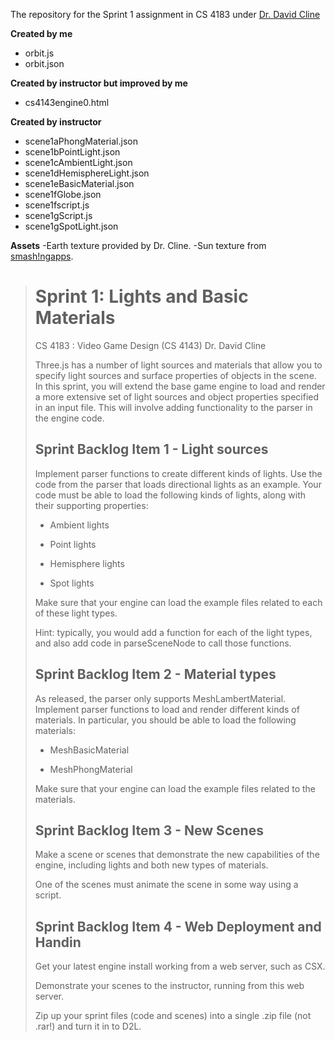 The repository for the Sprint 1 assignment in CS 4183 under [Dr. David Cline](http://www.cs.okstate.edu/~clined/)

**Created by me**
- orbit.js
- orbit.json

**Created by instructor but improved by me**
- cs4143engine0.html

**Created by instructor**
- scene1aPhongMaterial.json
- scene1bPointLight.json
- scene1cAmbientLight.json
- scene1dHemisphereLight.json
- scene1eBasicMaterial.json
- scene1fGlobe.json
- scene1fscript.js
- scene1gScript.js
- scene1gSpotLight.json

**Assets**
-Earth texture provided by Dr. Cline.
-Sun texture from [smash!ngapps](http://www.smashingapps.com/2014/03/28/free-high-quality-texture-packs.html).

> # Sprint 1: Lights and Basic Materials
>
> CS 4183 : Video Game Design (CS 4143) 
> Dr. David Cline
>
> Three.js has a number of light sources and materials that allow you to specify light sources and surface properties of objects in the scene. In this sprint, you will extend the base game engine to load and render a more extensive set of light sources and object properties specified in an input file. This will involve adding functionality to the parser in the engine code.
>
> ## Sprint Backlog Item 1 - Light sources
>
> Implement parser functions to create different kinds of lights. Use the code from the parser that loads directional lights as an example. Your code must be able to load the following kinds of lights, along with their supporting properties:
>
> * Ambient lights
>
> * Point lights
>
> * Hemisphere lights
>
> * Spot lights
>
> Make sure that your engine can load the example files related to each of these light types.
>
> Hint: typically, you would add a function for each of the light types, and also add code in parseSceneNode to call those functions.
>
> ## Sprint Backlog Item 2 - Material types
>
> As released, the parser only supports MeshLambertMaterial. Implement parser functions to load and render different kinds of materials. In particular, you should be able to load the following materials:
>
> * MeshBasicMaterial
>
> * MeshPhongMaterial
>
> Make sure that your engine can load the example files related to the materials.
>
> ## Sprint Backlog Item 3 - New Scenes
>
> Make a scene or scenes that demonstrate the new capabilities of the engine, including lights and both new types of materials.
>
> One of the scenes must animate the scene in some way using a script.
>
> ## Sprint Backlog Item 4 - Web Deployment and Handin
>
> Get your latest engine install working from a web server, such as CSX.
>
> Demonstrate your scenes to the instructor, running from this web server.
>
> Zip up your sprint files (code and scenes) into a single .zip file (not .rar!) and turn it in to D2L.
